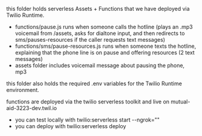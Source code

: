 this folder holds serverless Assets + Functions that we have deployed via Twilio Runtime.

- functions/pause.js runs when someone calls the hotline (plays an .mp3 voicemail from /assets, asks for dialtone input, and then redirects to sms/pauses-resources if the caller requests text messages)
- functions/sms/pause-resources.js runs when someone texts the hotline, explaining that the phone line is on pause and offering resources (2 text messages)
- assets folder includes voicemail message about pausing the phone, mp3

this folder also holds the required .env variables for the Twilio Runtime environment.

functions are deployed via the twilio serverless toolkit and live on mutual-aid-3223-dev.twil.io
- you can test locally with twilio:serverless start --ngrok=""
- you can deploy with twilio:serverless deploy
